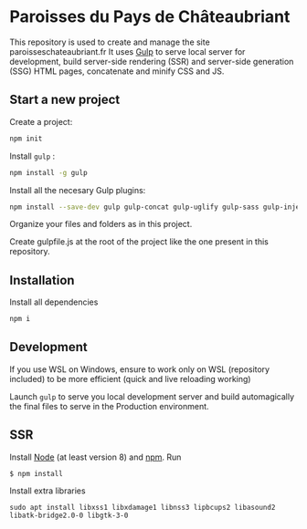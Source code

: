 # Paroisses du Pays de Châteaubriant

This repository is used to create and manage the site paroisseschateaubriant.fr
It uses [Gulp](https://gulpjs.com) to serve local server for development, build server-side rendering (SSR) and server-side generation (SSG) HTML pages, concatenate and minify CSS and JS.

## Start a new project 

Create a project:

```bash
npm init
```

Install `gulp` :

```bash
npm install -g gulp
```

Install all the necesary Gulp plugins:

```bash
npm install --save-dev gulp gulp-concat gulp-uglify gulp-sass gulp-inject-file gulp-html-extend browser-sync
```

Organize your files and folders as in this project.

Create gulpfile.js at the root of the project like the one present in this repository.

## Installation

Install all dependencies

```bash
npm i
```

## Development

If you use WSL on Windows, ensure to work only on WSL (repository included) to be more efficient (quick and live reloading working)

Launch `gulp` to serve you local development server and build automagically the final files to serve in the Production environment.

## SSR

Install [Node](https://nodejs.org/) (at least version 8) and [npm](https://www.npmjs.com/). Run

```
$ npm install
```

Install extra libraries

```
sudo apt install libxss1 libxdamage1 libnss3 lipbcups2 libasound2 libatk-bridge2.0-0 libgtk-3-0
```